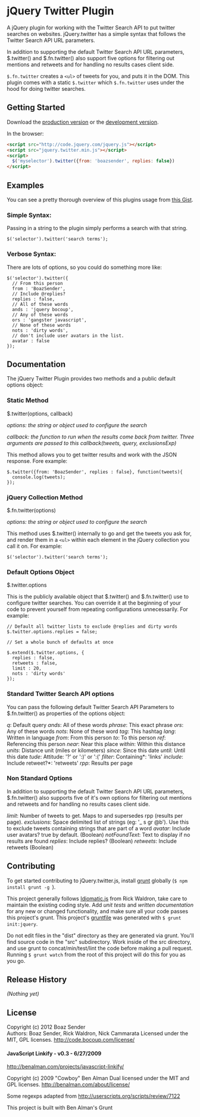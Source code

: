 # jQuery Twitter Plugin

A jQuery plugin for working with the Twitter Search API to put twitter searches on websites. jQuery.twitter has a simple syntax that follows the Twitter Search API URL parameters.

In addition to supporting the default Twitter Search API URL parameters, $.twitter() and $.fn.twitter() also support five options for filtering out mentions and retweets and for handling no results cases client side.

```$.fn.twitter``` creates a ```<ul>``` of tweets for you, and puts it in the DOM. This plugin comes with a static ```$.twitter``` which ```$.fn.twitter``` uses under the hood for doing twitter searches.


## Getting Started
Download the [production version][min] or the [development version][max].

[min]: https://raw.github.com/boazsender/jquery.twitter/master/dist/jquery.twitter.min.js
[max]: https://raw.github.com/boazsender/jquery.twitter/master/dist/jquery.twitter.js

In the browser:

```html
<script src="http://code.jquery.com/jquery.js"></script>
<script src="jquery.twitter.min.js"></script>
<script>
  $('myselector').twitter({from: 'boazsender', replies: false})
</script>
```

## Examples
You can see a pretty thorough overview of this plugins usage from [this Gist](http://bl.ocks.org/1813727).

### Simple Syntax:
Passing in a string to the plugin simply performs a search with that string.

```
$('selector').twitter('search terms');
```

### Verbose Syntax:
There are lots of options, so you could do something more like:

```
$('selector').twitter({
  // From this person
  from : 'BoazSender',
  // Include @replies?
  replies : false,
  // All of these words
  ands : 'jquery bocoup',
  // Any of these words	
  ors : 'gangster javascript',
  // None of these words
  nots : 'dirty words',
  // don't include user avatars in the list.
  avatar : false
});
```

## Documentation
The jQuery Twitter Plugin provides two methods and a public default options object:

### Static Method
$.twitter(options, callback)

_*options*: the string or object used to configure the search_

_*callback*: the function to run when the results come back from twitter. Three arguments are passed to this callback(tweets, query, exclusionsExp)_

This method allows you to get twitter results and work with the JSON response. Fore example:

```
$.twitter({from: 'BoazSender', replies : false}, function(tweets){
  console.log(tweets);
});
```

### jQuery Collection Method
$.fn.twitter(options)

_*options*: the string or object used to configure the search_

This method uses $.twitter() internally to go and get the tweets you ask for, and render them in a ```<ul>``` within each element in the jQuery collection you call it on. For example:

```
$('selector').twitter('search terms');
```

### Default Options Object
$.twitter.options

This is the publicly available object that $.twitter() and $.fn.twitter() use to configure twitter searches. You can override it at the beginning of your code to prevent yourself from repeating configurations unnecessarily. For example:

```
// Default all twitter lists to exclude @replies and dirty words
$.twitter.options.replies = false; 

// Set a whole bunch of defaults at once

$.extend($.twitter.options, {
  replies : false,
  retweets : false,
  limit : 20,
  nots : 'dirty words'
});
```

### Standard Twitter Search API options
You can pass the following default Twitter Search API Parameters to $.fn.twitter() as properties of the options object:

*q*: Default query
*ands*: All of these words
*phrase*: This exact phrase
*ors*: Any of these words
*nots*: None of these word
*tag*: This hashtag
*lang*: Written in language
*from*: From this person
*to*: To this person
*ref*: Referencing this person
*near*: Near this place
*within*: Within this distance
*units*: Distance unit (miles or kilometers)
*since*: Since this date
*until*: Until this date
*tude*: Attitude: '?' or ':)' or ':('
*filter*: Containing*: 'links'
*include*: Include retweet?*: 'retweets'
*rpp*: Results per page

### Non Standard Options
In addition to supporting the default Twitter Search API URL parameters, $.fn.twitter() also supports five of it's own options for filtering out mentions and retweets and for handling no results cases client side.

*limit*: Number of tweets to get. Maps to and supersedes rpp (results per page).
*exclusions*: Space delimited list of strings (eg: '_ s gr @b'). Use this to exclude tweets containing strings that are part of a word
*avatar*: Include user avatars? true by default. (Boolean)
*notFoundText*: Text to display if no results are found
*replies*: Include replies? (Boolean)
*retweets*: Include retweets (Boolean)


## Contributing
To get started contributing to jQuery.twitter.js, install [grunt](https://github.com/cowboy/grunt) globally (```$ npm install grunt -g ```).

This project generally follows [Idiomatic.js](https://github.com/rwldrn/idiomatic.js) from Rick Waldron, take care to maintain the existing coding style. Add *unit tests* and *written documentation* for any new or changed functionality, and make sure all your code passes this project's grunt. This project's [gruntfile](https://github.com/boazsender/jQuery-Twitter-Plugin/blob/master/grunt.js) was generated with ```$ grunt init:jquery```.

Do not edit files in the "dist" directory as they are generated via grunt. You'll find source code in the "src" subdirectory. Work inside of the src directory, and use grunt to concat/min/test/lint the code before making a pull request. Running ```$ grunt watch``` from the root of this project will do this for you as you go.

## Release History
_(Nothing yet)_

## License
Copyright (c) 2012 Boaz Sender  
Authors: Boaz Sender, Rick Waldron, Nick Cammarata
Licensed under the MIT, GPL licenses.
http://code.bocoup.com/license/

#### JavaScript Linkify - v0.3 - 6/27/2009
http://benalman.com/projects/javascript-linkify/

Copyright (c) 2009 "Cowboy" Ben Alman
Dual licensed under the MIT and GPL licenses.
http://benalman.com/about/license/

Some regexps adapted from http://userscripts.org/scripts/review/7122

This project is built with Ben Alman's Grunt
